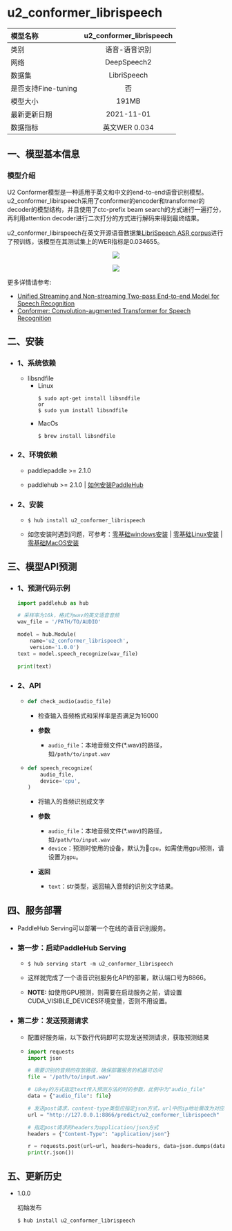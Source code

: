 # u2_conformer_librispeech

|模型名称|u2_conformer_librispeech|
| :--- | :---: |
|类别|语音-语音识别|
|网络|DeepSpeech2|
|数据集|LibriSpeech|
|是否支持Fine-tuning|否|
|模型大小|191MB|
|最新更新日期|2021-11-01|
|数据指标|英文WER 0.034|

## 一、模型基本信息

### 模型介绍

U2 Conformer模型是一种适用于英文和中文的end-to-end语音识别模型。u2_conformer_libirspeech采用了conformer的encoder和transformer的decoder的模型结构，并且使用了ctc-prefix beam search的方式进行一遍打分，再利用attention decoder进行二次打分的方式进行解码来得到最终结果。

u2_conformer_libirspeech在英文开源语音数据集[LibriSpeech ASR corpus](http://www.openslr.org/12/)进行了预训练，该模型在其测试集上的WER指标是0.034655。

<p align="center">
<img src="https://paddlehub.bj.bcebos.com/paddlehub-img/conformer.png" hspace='10'/> <br />
</p>

<p align="center">
<img src="https://paddlehub.bj.bcebos.com/paddlehub-img/u2_conformer.png" hspace='10'/> <br />
</p>

更多详情请参考:
- [Unified Streaming and Non-streaming Two-pass End-to-end Model for Speech Recognition](https://arxiv.org/abs/2012.05481)
- [Conformer: Convolution-augmented Transformer for Speech Recognition](https://arxiv.org/abs/2005.08100)

## 二、安装

- ### 1、系统依赖

  - libsndfile
    - Linux
      ```shell
      $ sudo apt-get install libsndfile
      or
      $ sudo yum install libsndfile
      ```
    - MacOs
      ```
      $ brew install libsndfile
      ```

- ### 2、环境依赖

  - paddlepaddle >= 2.1.0

  - paddlehub >= 2.1.0    | [如何安装PaddleHub](../../../../docs/docs_ch/get_start/installation.rst)

- ### 2、安装

  - ```shell
    $ hub install u2_conformer_librispeech
    ```
  - 如您安装时遇到问题，可参考：[零基础windows安装](../../../../docs/docs_ch/get_start/windows_quickstart.md)
 | [零基础Linux安装](../../../../docs/docs_ch/get_start/linux_quickstart.md) | [零基础MacOS安装](../../../../docs/docs_ch/get_start/mac_quickstart.md)


## 三、模型API预测  

- ### 1、预测代码示例

    ```python
    import paddlehub as hub

    # 采样率为16k，格式为wav的英文语音音频
    wav_file = '/PATH/TO/AUDIO'

    model = hub.Module(
        name='u2_conformer_librispeech',
        version='1.0.0')
    text = model.speech_recognize(wav_file)

    print(text)
    ```

- ### 2、API
  - ```python
    def check_audio(audio_file)
    ```
    - 检查输入音频格式和采样率是否满足为16000

    - **参数**

      - `audio_file`：本地音频文件(*.wav)的路径，如`/path/to/input.wav`

  - ```python
    def speech_recognize(
        audio_file,
        device='cpu',
    )
    ```
    - 将输入的音频识别成文字

    - **参数**

      - `audio_file`：本地音频文件(*.wav)的路径，如`/path/to/input.wav`
      - `device`：预测时使用的设备，默认为`cpu`，如需使用gpu预测，请设置为`gpu`。

    - **返回**

      - `text`：str类型，返回输入音频的识别文字结果。


## 四、服务部署

- PaddleHub Serving可以部署一个在线的语音识别服务。

- ### 第一步：启动PaddleHub Serving

  - ```shell
    $ hub serving start -m u2_conformer_librispeech
    ```

  - 这样就完成了一个语音识别服务化API的部署，默认端口号为8866。

  - **NOTE:** 如使用GPU预测，则需要在启动服务之前，请设置CUDA_VISIBLE_DEVICES环境变量，否则不用设置。

- ### 第二步：发送预测请求

  - 配置好服务端，以下数行代码即可实现发送预测请求，获取预测结果

  - ```python
    import requests
    import json

    # 需要识别的音频的存放路径，确保部署服务的机器可访问
    file = '/path/to/input.wav'

    # 以key的方式指定text传入预测方法的时的参数，此例中为"audio_file"
    data = {"audio_file": file}

    # 发送post请求，content-type类型应指定json方式，url中的ip地址需改为对应机器的ip
    url = "http://127.0.0.1:8866/predict/u2_conformer_librispeech"

    # 指定post请求的headers为application/json方式
    headers = {"Content-Type": "application/json"}

    r = requests.post(url=url, headers=headers, data=json.dumps(data))
    print(r.json())
    ```

## 五、更新历史

* 1.0.0

  初始发布

  ```shell
  $ hub install u2_conformer_librispeech
  ```

